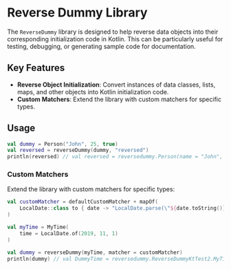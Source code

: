# Reverse Dummy Library

The `ReverseDummy` library is designed to help reverse data objects into their corresponding initialization code in Kotlin. This can be particularly useful for testing, debugging, or generating sample code for documentation.

## Key Features
- **Reverse Object Initialization**: Convert instances of data classes, lists, maps, and other objects into Kotlin initialization code.
- **Custom Matchers**: Extend the library with custom matchers for specific types.


## Usage

```kotlin
val dummy = Person("John", 25, true)
val reversed = reverseDummy(dummy, "reversed")
println(reversed) // val reversed = reversedummy.Person(name = "John", age = 25, isStudent = true)
```

### Custom Matchers
Extend the library with custom matchers for specific types:

```kotlin
val customMatcher = defaultCustomMatcher + mapOf(
    LocalDate::class to { date -> "LocalDate.parse(\"${date.toString()}\")" }
)

val myTime = MyTime(
    time = LocalDate.of(2019, 11, 1)
)

val dummy = reverseDummy(myTime, matcher = customMatcher)
println(dummy) // val DummyTime = reversedummy.ReverseDummyKtTest2.MyTime(time = LocalDate.parse("2019-11-01"))
```

